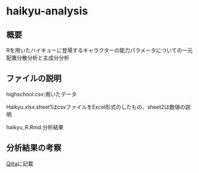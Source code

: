 # haikyu-analysis

## 概要
Rを用いたハイキューに登場するキャラクターの能力パラメータについての一元配置分散分析と主成分分析

## ファイルの説明
highschool.csv:用いたデータ


Haikyu.xlsx:sheet1はcsvファイルをExcel形式のしたもの、sheet2は数値の説明


haikyu_R.Rmd:分析結果

## 分析結果の考察
[Qiita](https://qiita.com/ac_orange/items/8b039feb6b43e5253fb6)に記載
